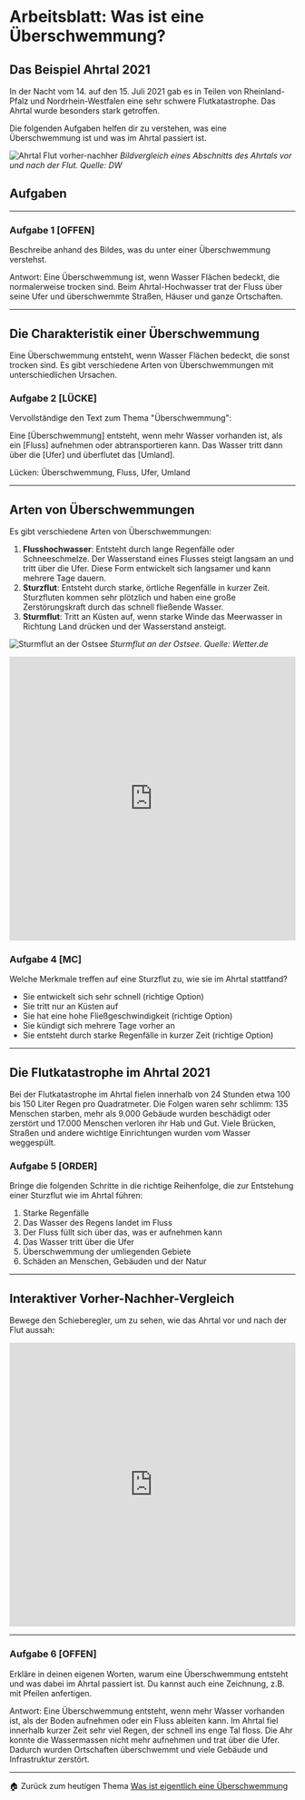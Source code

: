 # Arbeitsblatt: Was ist eine Überschwemmung?

## Das Beispiel Ahrtal 2021

In der Nacht vom 14. auf den 15. Juli 2021 gab es in Teilen von Rheinland-Pfalz und Nordrhein-Westfalen eine sehr schwere Flutkatastrophe. Das Ahrtal wurde besonders stark getroffen. 

Die folgenden Aufgaben helfen dir zu verstehen, was eine Überschwemmung ist und was im Ahrtal passiert ist.

![Ahrtal Flut vorher-nachher](https://static.dw.com/image/58298051_1004.webp)
*Bildvergleich eines Abschnitts des Ahrtals vor und nach der Flut. Quelle: DW*

## Aufgaben

---
### Aufgabe 1 [OFFEN]
Beschreibe anhand des Bildes, was du unter einer Überschwemmung verstehst.

Antwort: Eine Überschwemmung ist, wenn Wasser Flächen bedeckt, die normalerweise trocken sind. Beim Ahrtal-Hochwasser trat der Fluss über seine Ufer und überschwemmte Straßen, Häuser und ganze Ortschaften.

---

## Die Charakteristik einer Überschwemmung

Eine Überschwemmung entsteht, wenn Wasser Flächen bedeckt, die sonst trocken sind. Es gibt verschiedene Arten von Überschwemmungen mit unterschiedlichen Ursachen.

### Aufgabe 2 [LÜCKE]
Vervollständige den Text zum Thema "Überschwemmung":

Eine [Überschwemmung] entsteht, wenn mehr Wasser vorhanden ist, als ein [Fluss] aufnehmen oder abtransportieren kann. Das Wasser tritt dann über die [Ufer] und überflutet das [Umland].

Lücken: Überschwemmung, Fluss, Ufer, Umland

---

## Arten von Überschwemmungen

Es gibt verschiedene Arten von Überschwemmungen:

1. **Flusshochwasser**: Entsteht durch lange Regenfälle oder Schneeschmelze. Der Wasserstand eines Flusses steigt langsam an und tritt über die Ufer. Diese Form entwickelt sich langsamer und kann mehrere Tage dauern.
2. **Sturzflut**: Entsteht durch starke, örtliche Regenfälle in kurzer Zeit. Sturzfluten kommen sehr plötzlich und haben eine große Zerstörungskraft durch das schnell fließende Wasser.
3. **Sturmflut**: Tritt an Küsten auf, wenn starke Winde das Meerwasser in Richtung Land drücken und der Wasserstand ansteigt.

![Sturmflut an der Ostsee](https://aiswetter-a.akamaihd.net/masters/1372345/image.jpg)
*Sturmflut an der Ostsee. Quelle: Wetter.de*

<iframe src="https://learningapps.org/watch?v=p1rghbr8n25" style="border:0px;width:100%;height:500px" allowfullscreen="true" webkitallowfullscreen="true" mozallowfullscreen="true"></iframe>

### Aufgabe 4 [MC]
Welche Merkmale treffen auf eine Sturzflut zu, wie sie im Ahrtal stattfand?
- Sie entwickelt sich sehr schnell (richtige Option)
- Sie tritt nur an Küsten auf
- Sie hat eine hohe Fließgeschwindigkeit (richtige Option)
- Sie kündigt sich mehrere Tage vorher an
- Sie entsteht durch starke Regenfälle in kurzer Zeit (richtige Option)

---

## Die Flutkatastrophe im Ahrtal 2021

Bei der Flutkatastrophe im Ahrtal fielen innerhalb von 24 Stunden etwa 100 bis 150 Liter Regen pro Quadratmeter. Die Folgen waren sehr schlimm: 135 Menschen starben, mehr als 9.000 Gebäude wurden beschädigt oder zerstört und 17.000 Menschen verloren ihr Hab und Gut. Viele Brücken, Straßen und andere wichtige Einrichtungen wurden vom Wasser weggespült.

### Aufgabe 5 [ORDER]
Bringe die folgenden Schritte in die richtige Reihenfolge, die zur Entstehung einer Sturzflut wie im Ahrtal führen:

1. Starke Regenfälle
2. Das Wasser des Regens landet im Fluss
3. Der Fluss füllt sich über das, was er aufnehmen kann
4. Das Wasser tritt über die Ufer
5. Überschwemmung der umliegenden Gebiete
6. Schäden an Menschen, Gebäuden und der Natur

---

## Interaktiver Vorher-Nachher-Vergleich

Bewege den Schieberegler, um zu sehen, wie das Ahrtal vor und nach der Flut aussah:

<iframe src="https://mapcache.de/ahr/" width="100%" height="500" frameborder="0" style="border:0;" allowfullscreen="" loading="lazy"></iframe>

---

### Aufgabe 6 [OFFEN]
Erkläre in deinen eigenen Worten, warum eine Überschwemmung entsteht und was dabei im Ahrtal passiert ist. Du kannst auch eine Zeichnung, z.B. mit Pfeilen anfertigen. 

Antwort: Eine Überschwemmung entsteht, wenn mehr Wasser vorhanden ist, als der Boden aufnehmen oder ein Fluss ableiten kann. Im Ahrtal fiel innerhalb kurzer Zeit sehr viel Regen, der schnell ins enge Tal floss. Die Ahr konnte die Wassermassen nicht mehr aufnehmen und trat über die Ufer. Dadurch wurden Ortschaften überschwemmt und viele Gebäude und Infrastruktur zerstört.

<div id="excalidraw-container"></div>
<script>
  document.addEventListener('DOMContentLoaded', function() {
    // Pfad zur Excalidraw-Datei (relativ zur HTML-Datei)
    const excalidrawFilePath = '/Zeichnung_Ahrtal.excalidraw';
    
    // Excalidraw initialisieren
    initExcalidraw('excalidraw-container', excalidrawFilePath, true);
  });
</script>


---

🏠 Zurück zum heutigen Thema [Was ist eigentlich eine Überschwemmung](Was%20ist%20eigentlich%20eine%20Überschwemmung)

